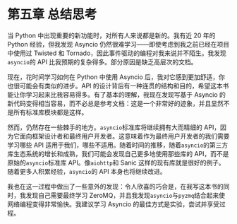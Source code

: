 # 第五章 总结思考

当 Python 中出现重要的新功能时，对所有人来说都是新的。我有近 20 年的 Python 经验，但我发现 Asyncio 仍然很难学习——即使考虑到我之前已经在项目中使用过 Twisted 和 Tornado，因此事件驱动的编程对我来说并不陌生。我发现`asyncio`的 API 比我预期的复杂得多。部分原因是缺乏高层次的文档。

现在，花时间学习如何在 Python 中使用 Asyncio 后，我对它感到更加舒适，你也很可能会有类似的进步。API 的设计背后有一种连贯的结构和目的，希望这本书能让你学习起来比我容易得多。有了基本的理解，我现在发现写基于 Asyncio 的新代码变得相当容易，而不必总是参考文档：这是一个非常好的迹象，并且显然不是所有标准库模块都是这样。

然而，仍然存在一些棘手的地方。`asyncio`标准库将继续拥有大而精细的 API，因为它面向框架设计者和最终用户开发者。这意味着作为最终用户开发者的我们需要学习哪些 API 适用于我们，哪些不适用。随着时间的推移，随着`asyncio`的第三方库生态系统的增长和成熟，我们可能会发现自己更多地使用那些库的 API，而不是原始的`asyncio`标准库 API。像`aiohttp`和 Sanic 这样的现有库就是很好的例子。随着更多人积累经验，`asyncio`的 API 本身也将继续改进。

我也在这一过程中做出了一些意外的发现：令人欣喜的巧合是，在我写这本书的同时，我发现自己需要最终学习 ZeroMQ，并且我发现`asyncio`与`pyzmq`结合起来使网络编程变得非常愉快。我建议学习 Asyncio 的最佳方式是实验，尝试并享受过程。
